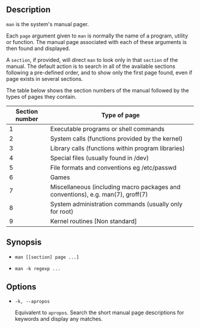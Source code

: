 ## Description

`man` is the system's manual pager.

Each `page` argument given to `man` is normally the name of a program, utility or function. The manual page associated with each of these arguments is then found and displayed.

A `section`, if provided, will direct `man` to look only in that `section` of the manual. The default action is to search in all of the available sections following a pre-defined order, and to show only the first page found, even if page exists in several sections.

The table below shows the section numbers of the manual followed by the types of pages they contain.

| Section number | Type of page |
| --- | --- |
| 1 | Executable programs or shell commands |
| 2 | System calls (functions provided by the kernel) |
| 3 | Library calls (functions within program libraries) |
| 4 | Special files (usually found in /dev) |
| 5 | File formats and conventions eg /etc/passwd |
| 6 | Games |
| 7 | Miscellaneous (including macro packages and conventions), e.g. man(7), groff(7) |
| 8 | System administration commands (usually only for root) |
| 9 | Kernel routines [Non standard] |

## Synopsis

- `man [[section] page ...]`

- `man -k regexp ...`

## Options

- `-k, --apropos`

    Equivalent to `apropos`. Search the short manual page descriptions for keywords and display any matches.
